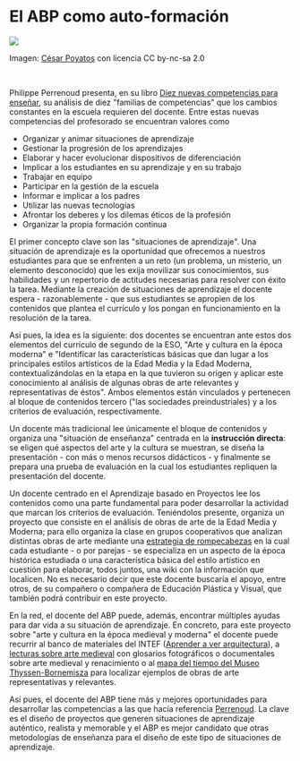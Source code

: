 
# El ABP como auto-formación

![](https://github.com/catedu/abp/blob/master/img/Yo.jpg)

Imagen: [César Poyatos](http://www.flickr.com/photos/35590362@N02/4417546581) con licencia CC by-nc-sa 2.0

 

Philippe Perrenoud presenta, en su libro [Diez nuevas competencias para enseñar](http://books.google.es/books?id=uLLw3HbYVMQC&amp;lpg=PP1&amp;ots=GKJ-k4mtDg&amp;dq=Philippe+PErrenoud&amp;hl=es&amp;pg=PP1&amp;redir_esc=y#v=onepage&amp;q&amp;f=false), su análisis de diez "familias de competencias" que los cambios constantes en la escuela requieren del docente. Entre estas nuevas competencias del profesorado se encuentran valores como

- Organizar y animar situaciones de aprendizaje
- Gestionar la progresión de los aprendizajes
- Elaborar y hacer evolucionar dispositivos de diferenciación
- Implicar a los estudiantes en su aprendizaje y en su trabajo
- Trabajar en equipo
- Participar en la gestión de la escuela
- Informar e implicar a los padres
- Utilizar las nuevas tecnologías
- Afrontar los deberes y los dilemas éticos de la profesión
- Organizar la propia formación continua

El primer concepto clave son las "situaciones de aprendizaje". Una situación de aprendizaje es la oportunidad que ofrecemos a nuestros estudiantes para que se enfrenten a un reto (un problema, un misterio, un elemento desconocido) que les exija movilizar sus conocimientos, sus habilidades y un repertorio de actitudes necesarias para resolver con éxito la tarea. Mediante la creación de situaciones de aprendizaje el docente espera - razonablemente - que sus estudiantes se apropien de los contenidos que plantea el currículo y los pongan en funcionamiento en la resolución de la tarea.

Así pues, la idea es la siguiente: dos docentes se encuentran ante estos dos elementos del currículo de segundo de la ESO, "Arte y cultura en la época moderna" e "Identificar las características básicas que dan lugar a los principales estilos artísticos de la Edad Media y la Edad Moderna, contextualizándolas en la etapa en la que tuvieron su origen y aplicar este conocimiento al análisis de algunas obras de arte relevantes y representativas de éstos". Ambos elementos están vinculados y pertenecen al bloque de contenidos tercero ("las sociedades preindustriales) y a los criterios de evaluación, respectivamente.

Un docente más tradicional lee únicamente el bloque de contenidos y organiza una "situación de enseñanza" centrada en la **instrucción directa**: se eligen qué aspectos del arte y la cultura se muestran, se diseña la presentación - con más o menos recursos didácticos - y finalmente se prepara una prueba de evaluación en la cual los estudiantes repliquen la presentación del docente.

Un docente centrado en el Aprendizaje basado en Proyectos lee los contenidos como una parte fundamental para poder desarrollar la actividad que marcan los criterios de evaluación. Teniéndolos presente, organiza un proyecto que consiste en el análisis de obras de arte de la Edad Media y Moderna; para ello organiza la clase en grupos cooperativos que analizan distintas obras de arte mediante una [estrategia de rompecabezas](http://www.ite.educacion.es/w3/recursos2/convivencia_escolar/1_4.htm) en la cual cada estudiante - o por parejas - se especializa en un aspecto de la época histórica estudiada o una característica básica del estilo artístico en cuestión para elaborar, todos juntos, una wiki con la información que localicen. No es necesario decir que este docente buscaría el apoyo, entre otros, de su compañero o compañera de Educación Plástica y Visual, que también podrá contribuir en este proyecto.

En la red, el docente del ABP puede, además, encontrar múltiples ayudas para dar vida a su situación de aprendizaje. En concreto, para este proyecto sobre "arte y cultura en la época medieval y moderna" el docente puede recurrir al banco de materiales del INTEF ([Aprender a ver arquitectura](http://recursostic.educacion.es/apls/informacion_didactica/658)), a [lecturas sobre arte medieval](http://www.rena.edu.ve/cuartaEtapa/historiaArte/Tema9.html) con glosarios fotográficos o documentales sobre arte medieval y renacimiento o al [mapa del tiempo del Museo Thyssen-Bornemisza](http://www.museothyssen.org/thyssen/linea_del_tiempo) para localizar ejemplos de obras de arte representativas y relevantes.

Así pues, el docente del ABP tiene más y mejores oportunidades para desarrollar las competencias a las que hacía referencia [Perrenoud](http://www.unige.ch/fapse/SSE/teachers/perrenoud/php_main/php_2001/2001_36.html). La clave es el diseño de proyectos que generen situaciones de aprendizaje auténtico, realista y memorable y el ABP es mejor candidato que otras metodologías de enseñanza para el diseño de este tipo de situaciones de aprendizaje.
